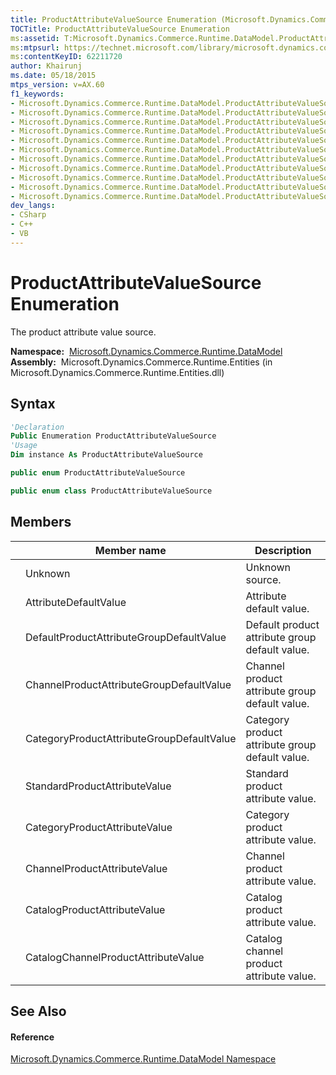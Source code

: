 ```yaml
---
title: ProductAttributeValueSource Enumeration (Microsoft.Dynamics.Commerce.Runtime.DataModel)
TOCTitle: ProductAttributeValueSource Enumeration
ms:assetid: T:Microsoft.Dynamics.Commerce.Runtime.DataModel.ProductAttributeValueSource
ms:mtpsurl: https://technet.microsoft.com/library/microsoft.dynamics.commerce.runtime.datamodel.productattributevaluesource(v=AX.60)
ms:contentKeyID: 62211720
author: Khairunj
ms.date: 05/18/2015
mtps_version: v=AX.60
f1_keywords:
- Microsoft.Dynamics.Commerce.Runtime.DataModel.ProductAttributeValueSource.CatalogChannelProductAttributeValue
- Microsoft.Dynamics.Commerce.Runtime.DataModel.ProductAttributeValueSource.CatalogProductAttributeValue
- Microsoft.Dynamics.Commerce.Runtime.DataModel.ProductAttributeValueSource.CategoryProductAttributeValue
- Microsoft.Dynamics.Commerce.Runtime.DataModel.ProductAttributeValueSource
- Microsoft.Dynamics.Commerce.Runtime.DataModel.ProductAttributeValueSource.CategoryProductAttributeGroupDefaultValue
- Microsoft.Dynamics.Commerce.Runtime.DataModel.ProductAttributeValueSource.AttributeDefaultValue
- Microsoft.Dynamics.Commerce.Runtime.DataModel.ProductAttributeValueSource.Unknown
- Microsoft.Dynamics.Commerce.Runtime.DataModel.ProductAttributeValueSource.ChannelProductAttributeValue
- Microsoft.Dynamics.Commerce.Runtime.DataModel.ProductAttributeValueSource.StandardProductAttributeValue
- Microsoft.Dynamics.Commerce.Runtime.DataModel.ProductAttributeValueSource.ChannelProductAttributeGroupDefaultValue
- Microsoft.Dynamics.Commerce.Runtime.DataModel.ProductAttributeValueSource.DefaultProductAttributeGroupDefaultValue
dev_langs:
- CSharp
- C++
- VB
---
```


# ProductAttributeValueSource Enumeration

The product attribute value source.

**Namespace:**  [Microsoft.Dynamics.Commerce.Runtime.DataModel](microsoft-dynamics-commerce-runtime-datamodel-namespace.md)  
**Assembly:**  Microsoft.Dynamics.Commerce.Runtime.Entities (in Microsoft.Dynamics.Commerce.Runtime.Entities.dll)

## Syntax

``` vb
'Declaration
Public Enumeration ProductAttributeValueSource
'Usage
Dim instance As ProductAttributeValueSource
```

``` csharp
public enum ProductAttributeValueSource
```

``` c++
public enum class ProductAttributeValueSource
```

## Members

<table>
<thead>
<tr class="header">
<th></th>
<th>Member name</th>
<th>Description</th>
</tr>
</thead>
<tbody>
<tr class="odd">
<td></td>
<td>Unknown</td>
<td>Unknown source.</td>
</tr>
<tr class="even">
<td></td>
<td>AttributeDefaultValue</td>
<td>Attribute default value.</td>
</tr>
<tr class="odd">
<td></td>
<td>DefaultProductAttributeGroupDefaultValue</td>
<td>Default product attribute group default value.</td>
</tr>
<tr class="even">
<td></td>
<td>ChannelProductAttributeGroupDefaultValue</td>
<td>Channel product attribute group default value.</td>
</tr>
<tr class="odd">
<td></td>
<td>CategoryProductAttributeGroupDefaultValue</td>
<td>Category product attribute group default value.</td>
</tr>
<tr class="even">
<td></td>
<td>StandardProductAttributeValue</td>
<td>Standard product attribute value.</td>
</tr>
<tr class="odd">
<td></td>
<td>CategoryProductAttributeValue</td>
<td>Category product attribute value.</td>
</tr>
<tr class="even">
<td></td>
<td>ChannelProductAttributeValue</td>
<td>Channel product attribute value.</td>
</tr>
<tr class="odd">
<td></td>
<td>CatalogProductAttributeValue</td>
<td>Catalog product attribute value.</td>
</tr>
<tr class="even">
<td></td>
<td>CatalogChannelProductAttributeValue</td>
<td>Catalog channel product attribute value.</td>
</tr>
</tbody>
</table>


## See Also

#### Reference

[Microsoft.Dynamics.Commerce.Runtime.DataModel Namespace](microsoft-dynamics-commerce-runtime-datamodel-namespace.md)

